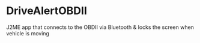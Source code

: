 # DriveAlertOBDII
J2ME app that connects to the OBDII via Bluetooth &amp; locks the screen when vehicle is moving

